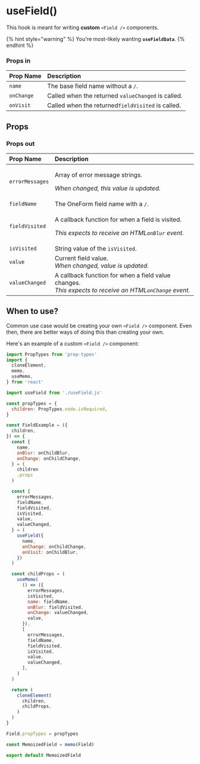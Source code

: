 # useField\(\)

This hook is meant for writing **custom** `<Field />` components.

{% hint style="warning" %}
You're most-likely wanting **`useFieldData`**.
{% endhint %}

### Props in

| Prop Name | Description |
| :--- | :--- |
| `name` | The base field name without a `/`. |
| `onChange` | Called when the returned `valueChanged` is called.  |
| `onVisit` | Called when the returned`fieldVisited` is called. |

## Props

### Props out

<table>
  <thead>
    <tr>
      <th style="text-align:left">Prop Name</th>
      <th style="text-align:left">Description</th>
    </tr>
  </thead>
  <tbody>
    <tr>
      <td style="text-align:left"><code>errorMessages</code>
      </td>
      <td style="text-align:left">
        <p>Array of error message strings.</p>
        <p><em>When changed, this value is updated.</em>
        </p>
      </td>
    </tr>
    <tr>
      <td style="text-align:left"><code>fieldName</code>
      </td>
      <td style="text-align:left">The OneForm field name with a <code>/</code>.</td>
    </tr>
    <tr>
      <td style="text-align:left"><code>fieldVisited</code>
      </td>
      <td style="text-align:left">
        <p>A callback function for when a field is visited.</p>
        <p><em>This expects to receive an HTML<code>onBlur</code> event.</em>
        </p>
      </td>
    </tr>
    <tr>
      <td style="text-align:left"><code>isVisited</code>
      </td>
      <td style="text-align:left">String value of the <code>isVisited</code>.</td>
    </tr>
    <tr>
      <td style="text-align:left"><code>value</code>
      </td>
      <td style="text-align:left">Current field value.
        <br /><em>When changed, value is updated.</em>
      </td>
    </tr>
    <tr>
      <td style="text-align:left"><code>valueChanged</code>
      </td>
      <td style="text-align:left">A callback function for when a field value changes.
        <br /><em>This expects to receive an HTML<code>onChange</code> event.</em>
      </td>
    </tr>
  </tbody>
</table>

## When to use?

Common use case would be creating your own `<Field />` component. Even then, there are better ways of doing this than creating your own.

Here's an example of a custom `<Field />` component:

```jsx
import PropTypes from 'prop-types'
import {
  cloneElement,
  memo,
  useMemo,
} from 'react'

import useField from './useField.js'

const propTypes = {
  children: PropTypes.node.isRequired,
}

const FieldExample = ({
  children,
}) => {
  const {
    name,
    onBlur: onChildBlur,
    onChange: onChildChange,
  } = (
    children
    .props
  )

  const {
    errorMessages,
    fieldName,
    fieldVisited,
    isVisited,
    value,
    valueChanged,
  } = (
    useField({
      name,
      onChange: onChildChange,
      onVisit: onChildBlur,
    })
  )

  const childProps = (
    useMemo(
      () => ({
        errorMessages,
        isVisited,
        name: fieldName,
        onBlur: fieldVisited,
        onChange: valueChanged,
        value,
      }),
      [
        errorMessages,
        fieldName,
        fieldVisited,
        isVisited,
        value,
        valueChanged,
      ],
    )
  )

  return (
    cloneElement(
      children,
      childProps,
    )
  )
}

Field.propTypes = propTypes

const MemoizedField = memo(Field)

export default MemoizedField

```

